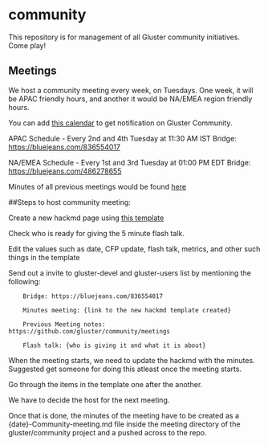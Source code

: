 # community
This repository is for management of all Gluster community initiatives. Come play!

## Meetings

We host a community meeting every week, on Tuesdays. One week, it will be APAC
friendly hours, and another it would be NA/EMEA region friendly hours.

You can add [this calendar](https://calendar.google.com/calendar/b/1?cid=dmViajVibDBrbnNiOWQwY205ZWg5cGJsaTRAZ3JvdXAuY2FsZW5kYXIuZ29vZ2xlLmNvbQ) to get notification on Gluster Community.

APAC Schedule -
Every 2nd and 4th Tuesday at 11:30 AM IST
Bridge: https://bluejeans.com/836554017

NA/EMEA Schedule -
Every 1st and 3rd Tuesday at 01:00 PM EDT
Bridge: https://bluejeans.com/486278655

Minutes of all previous meetings would be found [here](./meetings/)

##Steps to host community meeting:

Create a new hackmd page using [this template](https://hackmd.io/zoI6PYIrTbWUpchGPZ_pBg)

Check who is ready for giving the 5 minute flash talk.

Edit the values such as date, CFP update, flash talk, metrics, and other such things in the template

Send out a invite to gluster-devel and gluster-users list by mentioning the following:

        Bridge: https://bluejeans.com/836554017

        Minutes meeting: {link to the new hackmd template created}

        Previous Meeting notes: https://github.com/gluster/community/meetings

        Flash talk: {who is giving it and what it is about}

When the meeting starts, we need to update the hackmd with the minutes. Suggested get someone for doing this atleast once the meeting starts.

Go through the items in the template one after the another.

We have to decide the host for the next meeting.

Once that is done, the minutes of the meeting have to be created as a {date}-Community-meeting.md file inside the meeting directory of the gluster/community project and a pushed across to the repo.
